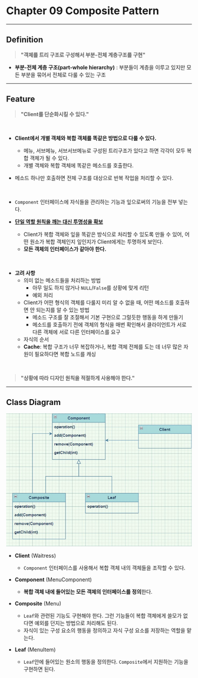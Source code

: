 # Chapter 09 Composite Pattern

---

## Definition
> **"객체를 트리 구조로 구성해서 부분-전체 계층구조를 구현"**

- **부분-전체 계층 구조(part-whole hierarchy)**
: 부분들이 계층을 이루고 있지만 모든 부분을 묶어서 전체로 다룰 수 있는 구조

---

## Feature

> **"Client를 단순화시킬 수 있다."**

<br>

- **Client에서 개별 객체와 복합 객체를 똑같은 방법으로 다룰 수 있다.**
    - 메뉴, 서브메뉴, 서브서브메뉴로 구성된 트리구조가 있다고 하면 각각이 모두 복합 객체가 될 수 있다.
    - 개별 객체와 복합 객체에 똑같은 메소드를 호출한다.

- 메소드 하나만 호출하면 전체 구조를 대상으로 반복 작업을 처리할 수 있다.

<br>

- ```Component``` 인터페이스에 자식들을 관리하는 기능과 잎으로써의 기능을 전부 넣는다.

- **<u>단일 역할 원칙을 깨는 대신 투명성을 확보</u>**
    - Client가 복합 객체와 잎을 똑같은 방식으로 처리할 수 있도록 만들 수 있어, 어떤 원소가 복합 객체인지 잎인지가 Client에게는 투명하게 보인다.
    - **모든 객체의 인터페이스가 같아야 한다.**

<br>

- **고려 사항**
    - 의미 없는 메소드들을 처리하는 방법
        - 아무 일도 하지 않거나 ```NULL```/```False```를 상황에 맞게 리턴
        - 예외 처리
    - Client가 어떤 형식의 객체를 다룰지 미리 알 수 없을 때, 어떤 메소드를 호출하면 안 되는지를 알 수 있는 방법
        - 메소드 구조를 잘 조절해서 기본 구현으로 그럴듯한 행동을 하게 만들기
        - 메소드를 호출하기 전에 객체의 형식을 매번 확인해서 클라이언트가 서로 다른 객체에 서로 다른 인터페이스를 요구
    - 자식의 순서
    - **Cache**: 복합 구조가 너무 복잡하거나, 복합 객체 전체를 도는 데 너무 많은 자원이 필요하다면 복합 노드를 캐싱

<br>

>**"상황에 따라 디자인 원칙을 적절하게 사용해야 한다."**

---

## Class Diagram

![클래스 다이어그램](./img/composite_pattern.jpg)

- **Client** (Waitress)
    - ```Component``` 인터페이스를 사용해서 복합 객체 내의 객체들을 조작할 수 있다.

- **Component** (MenuComponent)
    - **복합 객체 내에 들어있는 모든 객체의 인터페이스를 정의**한다.

- **Composite** (Menu)
    - ```Leaf```와 관련된 기능도 구현해야 한다. 그런 기능들이 복합 객체에게 쓸모가 없다면 예외를 던지는 방법으로 처리해도 된다.
    - 자식이 있는 구성 요소의 행동을 정의하고 자식 구성 요소를 저장하는 역할을 맡는다.

- **Leaf** (MenuItem)
    - ```Leaf```안에 들어있는 원소의 행동을 정의한다. ```Composite```에서 지원하는 기능을 구현하면 된다.
